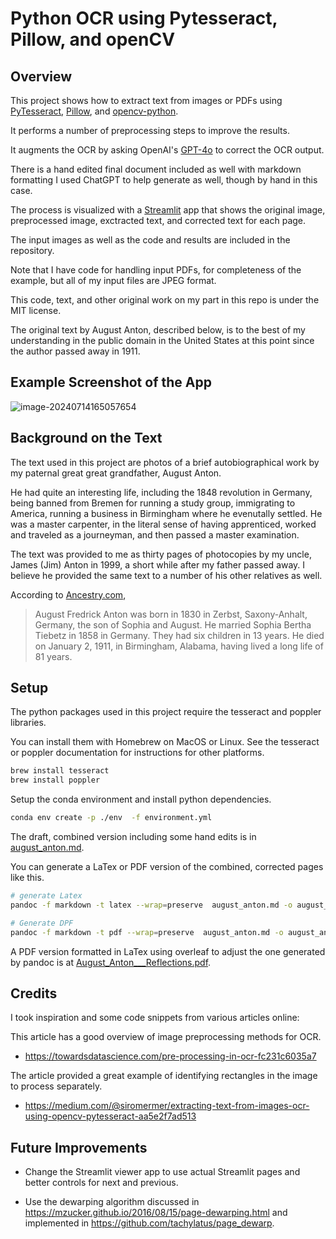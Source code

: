 # Python OCR using Pytesseract, Pillow, and openCV

## Overview

This project shows how to extract text from images or PDFs using [PyTesseract](https://github.com/h/pytesseract), [Pillow](https://python-pillow.org/), and [opencv-python](https://github.com/opencv/opencv-python).

It performs a number of preprocessing steps to improve the results.

It augments the OCR by asking OpenAI's [GPT-4o](https://openai.com/index/hello-gpt-4o/) to correct the OCR output.

There is a hand edited final document included as well with markdown formatting I used ChatGPT to help generate as well, though by hand in this case.

The process is visualized with a [Streamlit](https://streamlit.io) app that shows the original image, preprocessed image, exctracted text, and corrected text for each page.

The input images as well as the code and results are included in the repository.

Note that I have code for handling input PDFs, for completeness of the example, but all of my input files are JPEG format.

This code, text, and other original work on my part in this repo is under the MIT license.

The original text by August Anton, described below, is to the best of my understanding in the public domain in the United States at this point since the author passed away in 1911.

## Example Screenshot of the App

![image-20240714165057654](/Users/ranton/python_ocr/screenshots/image-20240714165057654.png)


## Background on the Text

The text used in this project are photos of a brief autobiographical work by my paternal great great grandfather, August Anton. 

He had quite an interesting life, including the 1848 revolution in Germany, being banned from Bremen for running a study group, immigrating to America, running a business in Birmingham where he evenutally settled. He was a master carpenter, in the literal sense of having apprenticed, worked and traveled as a journeyman, and then passed a master examination.

The text was provided to me as thirty pages of photocopies by my uncle, James (Jim) Anton in 1999, a short while after my father passed away.  I believe he provided the same text to a number of his other relatives as well.

According to [Ancestry.com](https://www.ancestry.com), 

> August Fredrick Anton was born in 1830 in Zerbst, Saxony-Anhalt,  Germany, the son of Sophia and August. He married Sophia Bertha Tiebetz  in 1858 in Germany. They had six children in 13 years. He died on  January 2, 1911, in Birmingham, Alabama, having lived a long life of 81  years.

## Setup

The python packages used in this project require the tesseract and poppler libraries.

You can install them with Homebrew on MacOS or Linux. See the tesseract or poppler documentation for instructions for other platforms.

```bash
brew install tesseract
brew install poppler
```

Setup the conda environment and install python dependencies.
```bash
conda env create -p ./env  -f environment.yml
```

The draft, combined version including some hand edits is in [august_anton.md](august_anton.md).

You can generate a LaTex or PDF version of the combined, corrected pages like this.

```bash
# generate Latex 
pandoc -f markdown -t latex --wrap=preserve  august_anton.md -o august_anton.tex

# Generate DPF
pandoc -f markdown -t pdf --wrap=preserve  august_anton.md -o august_anton.pdf
```

A PDF version formatted in LaTex using overleaf to adjust the one generated by pandoc is at [August_Anton___Reflections.pdf](August_Anton___Reflections.pdf).

## Credits

I took inspiration and some code snippets from various articles online:

This article has a good overview of image preprocessing methods for OCR.

- <https://towardsdatascience.com/pre-processing-in-ocr-fc231c6035a7>

The article provided a great example of identifying rectangles in the image to process separately.

- <https://medium.com/@siromermer/extracting-text-from-images-ocr-using-opencv-pytesseract-aa5e2f7ad513>

## Future Improvements

- Change the Streamlit viewer app to use actual Streamlit pages and better controls for next and previous.

- Use the dewarping algorithm discussed in <https://mzucker.github.io/2016/08/15/page-dewarping.html> and implemented in <https://github.com/tachylatus/page_dewarp>.

